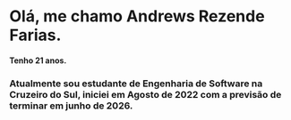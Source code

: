 # Olá, me chamo Andrews Rezende Farias.
#### Tenho 21 anos.

### Atualmente sou estudante de Engenharia de Software na Cruzeiro do Sul, iniciei em Agosto de 2022 com a previsão de terminar em junho de 2026.
